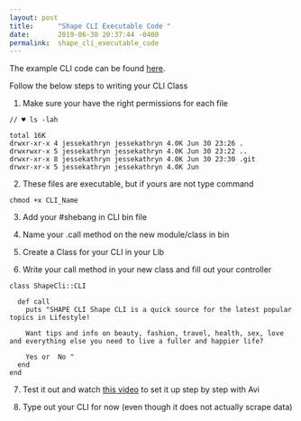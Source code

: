 ```yaml
---
layout: post
title:      "Shape CLI Executable Code "
date:       2019-06-30 20:37:44 -0400
permalink:  shape_cli_executable_code
---
```



The example CLI code can be found [here](https://jessekathryn.github.io/cli_-_my_first_ruby_gem).

Follow the below steps to writing your CLI Class 

1. Make sure your have the right permissions for each file

```
// ♥ ls -lah

total 16K
drwxr-xr-x 4 jessekathryn jessekathryn 4.0K Jun 30 23:26 .
drwxrwxr-x 5 jessekathryn jessekathryn 4.0K Jun 30 23:22 ..
drwxr-xr-x 8 jessekathryn jessekathryn 4.0K Jun 30 23:30 .git
drwxr-xr-x 5 jessekathryn jessekathryn 4.0K Jun 
```

2. These files are executable, but if yours are not type command

```
chmod +x CLI_Name
```

3. Add your #shebang in CLI bin file

4. Name your .call method on the new module/class in bin

5. Create a Class for your CLI in your Lib

6. Write your call method in your new class and fill out your controller

```
class ShapeCli::CLI 
  
  def call
    puts "SHAPE CLI Shape CLI is a quick source for the latest popular topics in Lifestyle!    
    
    Want tips and info on beauty, fashion, travel, health, sex, love and everything else you need to live a fuller and happier life?

    Yes or  No " 
  end
end
```

7. Test it out and watch [this video](https://www.youtube.com/watch?v=_lDExWIhYKI) to set it up step by step with Avi

8. Type out your CLI for now (even though it does not actually scrape data)


